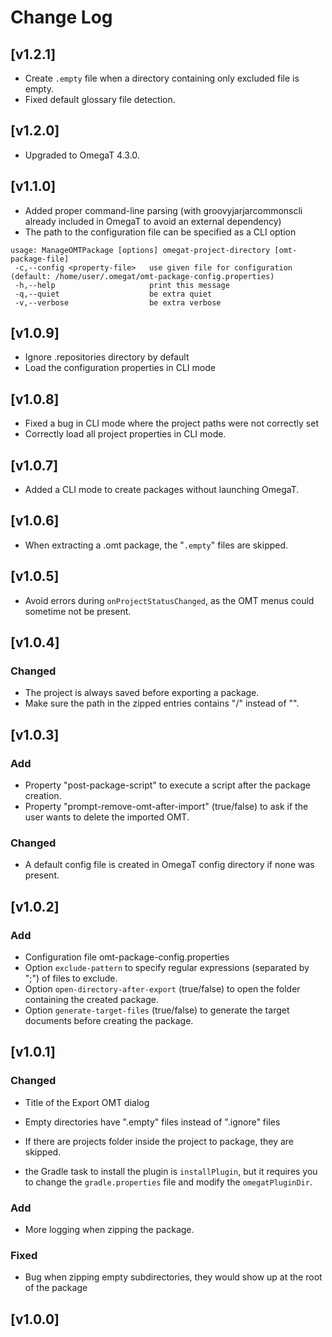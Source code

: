 # Change Log

## [v1.2.1]

- Create `.empty` file when a directory containing only excluded file is empty.
- Fixed default glossary file detection.

## [v1.2.0]

- Upgraded to OmegaT 4.3.0.

## [v1.1.0]

- Added proper command-line parsing (with groovyjarjarcommonscli already included in OmegaT to avoid an external dependency)
- The path to the configuration file can be specified as a CLI option

```
usage: ManageOMTPackage [options] omegat-project-directory [omt-package-file]
 -c,--config <property-file>   use given file for configuration (default: /home/user/.omegat/omt-package-config.properties)
 -h,--help                     print this message
 -q,--quiet                    be extra quiet
 -v,--verbose                  be extra verbose
```

## [v1.0.9]

- Ignore .repositories directory by default
- Load the configuration properties in CLI mode

## [v1.0.8]

- Fixed a bug in CLI mode where the project paths were not correctly set
- Correctly load all project properties in CLI mode.

## [v1.0.7]

- Added a CLI mode to create packages without launching OmegaT.

## [v1.0.6]

- When extracting a .omt package, the "`.empty`" files are skipped.

## [v1.0.5]

- Avoid errors during `onProjectStatusChanged`, as the OMT menus could sometime not be present.

## [v1.0.4]

### Changed
- The project is always saved before exporting a package.
- Make sure the path in the zipped entries contains "/" instead of "\".  


## [v1.0.3]

### Add
- Property "post-package-script" to execute a script after the package creation.
- Property "prompt-remove-omt-after-import" (true/false) to ask if the user wants to delete the imported OMT.

### Changed
- A default config file is created in OmegaT config directory if none was present.

## [v1.0.2]

### Add
- Configuration file omt-package-config.properties
- Option `exclude-pattern` to specify regular expressions (separated by ";") of files to exclude.
- Option `open-directory-after-export` (true/false) to open the folder containing the created package.
- Option `generate-target-files` (true/false) to generate the target documents before creating the package.

## [v1.0.1]

### Changed

- Title of the Export OMT dialog
- Empty directories have ".empty" files instead of ".ignore" files
- If there are projects folder inside the project to package, they are skipped.

- the Gradle task to install the plugin is `installPlugin`, but it requires you to change the `gradle.properties` file
and modify the `omegatPluginDir`.

### Add
- More logging when zipping the package.

### Fixed
- Bug when zipping empty subdirectories, they would show up at the root of the package

## [v1.0.0]

